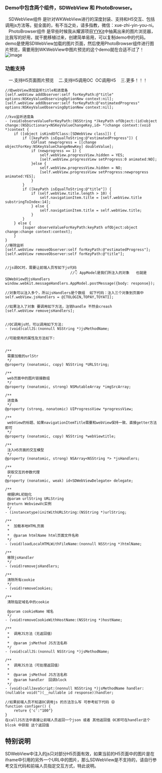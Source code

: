 ### Demo中包含两个组件，SDWebView 和 PhotoBrowser。
    SDWebView组件 是针对WKWebView进行的深度封装、支持和H5交互、包括调用js方法等。挺全面的，有不当之处，请多指教，微信：xue-zhi-yin-you-ni。 
    PhotoBrowser组件 是早些时候我从耀源项目[YYKit](https://github.com/ibireme/YYKit)中抽离出来的图片浏览器，比我写的好用，就干脆移植过来，创建简单易用，可以复制demo中的代码。
    demo是使用SDWebView加载的图片页面，然后使用PhotoBrowser组件进行图片预览，需要用到WKWebView中图片预览的这个demo就在合适不过了！
   ![image](https://github.com/giveMeHug/SDWebView/blob/master/SDWebViewDemo/PhotoBrowser.gif)<br>  

### 功能支持
    一.支持H5页面图片预览
    二.支持H5调用OC  OC调用H5
    三.更多！！！
    
```
//给webView添加监听title和进度条
[self.webView addObserver:self forKeyPath:@"title" options:NSKeyValueObservingOptionNew context:nil];
[self.webView addObserver:self forKeyPath:@"estimatedProgress" options:NSKeyValueObservingOptionNew context:nil];

//kvo监听进度条
- (void)observeValueForKeyPath:(NSString *)keyPath ofObject:(id)object change:(NSDictionary<NSKeyValueChangeKey,id> *)change context:(void *)context {
    if ([object isKindOfClass:[SDWebView class]]) {
        if ([keyPath isEqualToString:@"estimatedProgress"]) {
            CGFloat newprogress = [[change objectForKey:NSKeyValueChangeNewKey] doubleValue];
            if (newprogress == 1) {
                self.webView.progressView.hidden = YES;
                [self.webView.progressView setProgress:0 animated:NO];
            }else {
                self.webView.progressView.hidden = NO;
                [self.webView.progressView setProgress:newprogress animated:YES];
            }
        }
        if ([keyPath isEqualToString:@"title"]) {
            if (self.webView.title.length > 10) {
                self.navigationItem.title = [self.webView.title substringToIndex:14];
            } else {
                self.navigationItem.title = self.webView.title;
            }
        }
    } else {
        [super observeValueForKeyPath:keyPath ofObject:object change:change context:context];
    }
}
//移除监听
[self.webView removeObserver:self forKeyPath:@"estimatedProgress"];
[self.webView removeObserver:self forKeyPath:@"title"];


//js调OC时，需要让前端人员写如下js代码   
                              //👇 AppModel是我们所注入的对象   也就是SDWebView的jsHandlers
window.webkit.messageHandlers.AppModel.postMessage({body: response});

//对象可以注入多个，所以jsHandlers是个数组  如下代码：注入三个对象到页面中
self.webView.jsHandlers = @[TOLOGIN,TOPAY,TOYATI];

//如果注入了对象 要调用如下方法，注销handle 不然会creash
[self.webView removejsHandlers];


//OC调用js时，可以调用如下方法:
- (void)callJS:(nonnull NSString *)jsMethodName;

//可能使用的属性及方法如下:


/**
 需要加载的urlStr
 */
@property (nonatomic, copy) NSString *URLString;

/**
 web页面中的图片链接数组
 */
@property (nonatomic, strong) NSMutableArray *imgSrcArray;

/**
 进度条
 */
@property (strong, nonatomic) UIProgressView *progressView;

/**
 webView的标题、如果navigationItemTitle需要和webView保持一致、直接getter方法即可
 */
@property (nonatomic, copy) NSString *webViewtitle;

/**
 注入H5页面的交互模型
 */
@property (nonatomic, strong) NSArray<NSString *> *jsHandlers;

/**
 获取交互的参数代理
 */
@property (nonatomic, weak) id<SDWebViewDelegate> delegate;

/**
 根据URL初始化
 @param urlString URLString
 @return WebviewVc实例
 */
- (instancetype)initWithURLString:(NSString *)urlString;

/**
 *  加载本地HTML页面
 *
 *  @param htmlName html页面文件名称
 */
- (void)loadLocalHTMLWithFileName:(nonnull NSString *)htmlName;

/**
 移除jsHandler
 */
- (void)removejsHandlers;

/**
 清除所有cookie
 */
- (void)removeCookies;

/**
 清除指定域名中的cookie
 
 @param cookieName 域名
 */
- (void)removeCookieWithHostName:(NSString *)hostName;

/**
 *  调用JS方法（无返回值）
 *
 *  @param jsMethod JS方法名称
 */
- (void)callJS:(nonnull NSString *)jsMethodName;

/**
 *  调用JS方法（可处理返回值）
 *
 *  @param jsMethod JS方法名称
 *  @param handler  回调block
 */
- (void)callJavaScript:(nonnull NSString *)jsMethodName handler:(nullable void(^)(__nullable id response))handler;

//如果前端人员不知道OC调用js 的方法怎么写 可参考如下代码 😝
function configer() {
    reture {'c':"100"}
}
在callJS方法中直接让前端人员返回一个json 或者 其他返回值 OC即可在handler这个blcok 中获取 这个返回值
```

## 特别说明
SDWebView中注入的js只对部分H5页面有效，如果当前的H5页面中的图片是在iframe中引用的另外一个URL中的图片，那么SDWebView是不支持的，请自行参考交互代码和前端人员指定交互方式，特此说明。









